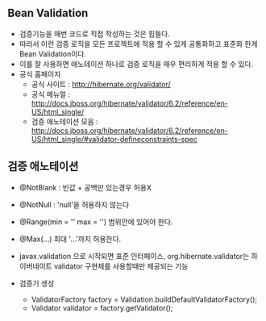 ## Bean Validation
- 검증기능을 매번 코드로 직접 작성하는 것은 힘들다.
- 따라서 이런 검증 로직을 모든 프로젝트에 적용 할 수 있게 공통화하고 표준화 한게 Bean Validation이다.
- 이를 잘 사용하면 애노테이션 하나로 검증 로직을 매우 편리하게 적용 할 수 있다.
- 공식 홈페이지
    - 공식 사이트 : http://hibernate.org/validator/
    - 공식 메뉴얼 : http://docs.jboss.org/hibernate/validator/6.2/reference/en-US/html_single/
    - 검증 애노테이션 모음 : http://docs.jboss.org/hibernate/validator/6.2/reference/en-US/html_single/#validator-defineconstraints-spec

## 검증 애노테이션
- @NotBlank : 빈값 + 공백만 있는경우 허용X
- @NotNull : 'null'을 허용하지 않는다
- @Range(min = '' max = '') 범위안에 있어야 한다.
- @Max(...) 최대 '...'까지 허용한다.
- javax.validation 으로 시작되면 표준 인터페이스, org.hibernate.validator는 하이버네이트 validator 구현체를 사용할때만 제공되는 기능

- 검증기 생성
    - ValidatorFactory factory = Validation.buildDefaultValidatorFactory();
    - Validator validator = factory.getValidator();